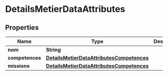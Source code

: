 # DetailsMetierDataAttributes

## Properties
Name | Type | Description | Notes
------------ | ------------- | ------------- | -------------
**nom** | **String** |  |  [optional]
**competences** | [**DetailsMetierDataAttributesCompetences**](DetailsMetierDataAttributesCompetences.md) |  |  [optional]
**missions** | [**DetailsMetierDataAttributesCompetences**](DetailsMetierDataAttributesCompetences.md) |  |  [optional]
